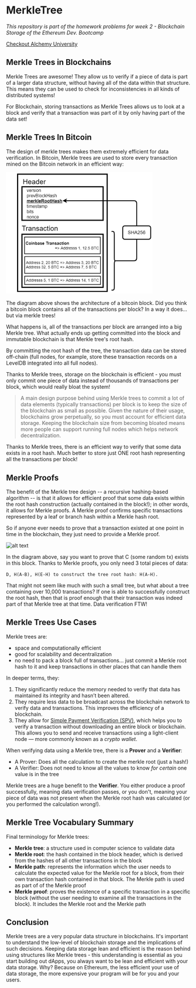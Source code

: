 # MerkleTree

*This repository is part of the homework problems for week 2 - Blockchain Storage of the Ethereum Dev. Bootcamp*

[Checkout Alchemy University](https://university.alchemy.com)

## Merkle Trees in Blockchains
Merkle Trees are awesome! They allow us to verify if a piece of data is part of a larger data structure, without having all of the data within that structure. This means they can be used to check for inconsistencies in all kinds of distributed systems!

For Blockchain, storing transactions as Merkle Trees allows us to look at a block and verify that a transaction was part of it by only having part of the data set!

## Merkle Trees In Bitcoin
The design of merkle trees makes them extremely efficient for data verification. In Bitcoin, Merkle trees are used to store every transaction mined on the Bitcoin network in an efficient way:

<img src="./images/Bitcoin-block-structure.png" alt="Bitcoin block structure" width="400" />

The diagram above shows the architecture of a bitcoin block. Did you think a bitcoin block contains all of the transactions per block? In a way it does... but via merkle trees!

What happens is, all of the transactions per block are arranged into a big Merkle tree. What actually ends up getting committed into the block and immutable blockchain is that Merkle tree's root hash.

By committing the root hash of the tree, the transaction data can be stored off-chain (full nodes, for example, store these transaction records on a LevelDB integrated into all full nodes).

Thanks to Merkle trees, storage on the blockchain is efficient - you must only commit one piece of data instead of thousands of transactions per block, which would really bloat the system!

> A main design purpose behind using Merkle trees to commit a lot of data elements (typically transactions) per block is to keep the size of the blockchain as small as possible. Given the nature of their usage, blockchains grow perpetually, so you must account for efficient data storage. Keeping the blockchain size from becoming bloated means more people can support running full nodes which helps network decentralization.

Thanks to Merkle trees, there is an efficient way to verify that some data exists in a root hash. Much better to store just ONE root hash representing all the transactions per block!

## Merkle Proofs
The benefit of the Merkle tree design -- a recursive hashing-based algorithm -- is that it allows for efficient proof that some data exists within the root hash construction (actually contained in the block!); in other words, it allows for Merkle proofs. A Merkle proof confirms specific transactions represented by a leaf or branch hash within a Merkle hash root.

So if anyone ever needs to prove that a transaction existed at one point in time in the blockchain, they just need to provide a Merkle proof.


![alt text](https://ethereum.org/static/d971703e4ef95e42df0d02a9ec51ec0b/ba4d9/proof-c.png)


In the diagram above, say you want to prove that C (some random tx) exists in this block. Thanks to Merkle proofs, you only need 3 total pieces of data:

```AsciiDoc
D, H(A-B), H(E-H) to construct the tree root hash: H(A-H). 
```
That might not seem like much with such a small tree, but what about a tree containing over 10,000 transactions? If one is able to successfully construct the root hash, then that is proof enough that their transaction was indeed part of that Merkle tree at that time. Data verification FTW!

## Merkle Trees Use Cases
Merkle trees are:
- space and computationally efficient
- good for scalability and decentralization
- no need to pack a block full of transactions… just commit a Merkle root hash to it and keep transactions in other places that can handle them

In deeper terms, they:
1. They significantly reduce the memory needed to verify that data has maintained its integrity and hasn’t been altered.
2. They require less data to be broadcast across the blockchain network to verify data and transactions. This improves the efficiency of a blockchain.
3. They allow for [Simple Payment Verification (SPV)](https://wiki.bitcoinsv.io/index.php/Simplified_Payment_Verification), which helps you to verify a transaction without downloading an entire block or blockchain. This allows you to send and receive transactions using a light-client node — more commonly known as a *crypto wallet*.

When verifying data using a Merkle tree, there is a **Prover** and a **Verifier**:
- A Prover: Does all the calculation to create the merkle root (just a hash!)
- A Verifier: Does not need to know all the values to know *for certain* one value is in the tree

Merkle trees are a huge benefit to the **Verifier**. You either produce a proof successfully, meaning data verification passes, or you don't, meaning your piece of data was not present when the Merkle root hash was calculated (or you performed the calculation wrong!).

## Merkle Tree Vocabulary Summary

Final terminology for Merkle trees:

- **Merkle tree**: a structure used in computer science to validate data
- **Merkle root**: the hash contained in the block header, which is derived from the hashes of all other transactions in the block
- **Merkle path**: represents the information which the user needs to calculate the expected value for the Merkle root for a block, from their own transaction hash contained in that block. The Merkle path is used as part of of the Merkle proof
- **Merkle proof**: proves the existence of a specific transaction in a specific block (without the user needing to examine all the transactions in the block). It includes the Merkle root and the Merkle path

## Conclusion

Merkle trees are a very popular data structure in blockchains. It's important to understand the low-level of blockchain storage and the implications of such decisions. Keeping data storage lean and efficient is the reason behind using structures like Merkle trees - this understanding is essential as you start building out dApps, you always want to be lean and efficient with your data storage. Why? Because on Ethereum, the less efficient your use of data storage, the more expensive your program will be for you and your users.

